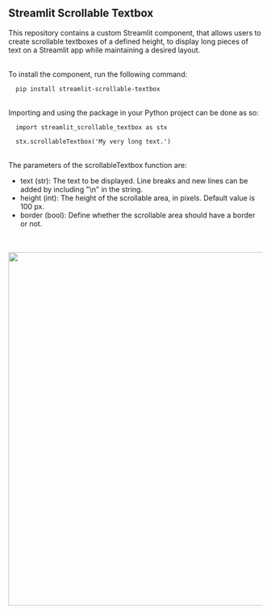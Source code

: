 <h2> Streamlit Scrollable Textbox </h2>

This repository contains a custom Streamlit component, that allows users to create scrollable textboxes of a defined height, to display long pieces of text on a Streamlit app while maintaining a desired layout.

<br>
To install the component, run the following command:

      pip install streamlit-scrollable-textbox

<br>
Importing and using the package in your Python project can be done as so:

      import streamlit_scrollable_textbox as stx

      stx.scrollableTextbox('My very long text.')

<br>
The parameters of the scrollableTextbox function are:

- text (str): The text to be displayed. Line breaks and new lines can be added by including "\n" in the string. 
- height (int): The height of the scrollable area, in pixels. Default value is 100 px.
- border (bool): Define whether the scrollable area should have a border or not.

<br><br>
<img src="https://user-images.githubusercontent.com/108201791/198837373-45be2528-01b3-484d-b91d-2c1111515593.gif" style="width:50em">
